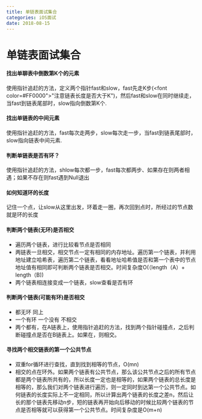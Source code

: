 ```yaml
---
title: 单链表面试集合
categories: iOS面试
date: 2018-08-15 
---
```




# 单链表面试集合

#### 找出单聊表中倒数第K个的元素
使用指针追赶的方法，定义两个指针fast和slow，fast先走K步(<font color=#FF0000">"注意链表长度是否大于K"</font>)，然后fast和slow在同时继续走，当fast到链表尾部时，slow指向倒数第K个.

#### 找出单链表的中间元素
使用指针追赶的方法，fast每次走两步，slow每次走一步，当fast到链表尾部时，slow指向链表中间元素.

#### 判断单链表是否有环？
使用指针追赶的方法，shlow每次都一步，fast每次都两步、如果存在则两者相遇；如果不存在则fast遇到Null退出

<!--more-->


#### 如何知道环的长度
记住一个点，让slow从这里出发，环着走一圈，再次回到点时，所经过的节点数就是环的长度

#### 判断两个链表(无环)是否相交
* 遍历两个链表，进行比较看节点是否相同
* 两链表一旦相交，相交节点一定有相同的内存地址。遍历第一个链表，并利用地址建立哈希表，遍历第二个链表，看看地址哈希值是否和第一个表中的节点地址值有相同即可判断两个链表是否相交。时间复杂度O(（length（A）+ length（B))
* 两个链表相连接变成一个链表，slow查看是否有环

#### 判断两个链表(可能有环)是否相交
* 都无环 同上
* 一个有环 一个没有  不相交
* 两个都有，在A链表上，使用指针追赶的方法，找到两个指针碰撞点，之后判断碰撞点是否在B链表上。如果在，则相交。

#### 寻找两个相交链表的第一个公共节点
* 双重for循环进行查找，直到找到相等的节点，O(mn)
* 相交的点在环外。如果两个链表有公共节点，那么该公共节点之后的所有节点都是两个链表所共有的，所以长度一定也是相等的，如果两个链表的总长度是相等的，那么我们对两个链表进行遍历，则一定同时到达第一个公共节点。如何链表的长度实际上不一定相同，所以计算出两个链表的长度之差n，然后让长的那个链表先移动n步，短的链表再开始向后移动的时候比较两个链表的节点是否相等就可以获得第一个公共节点。时间复杂度是O(m+n)



